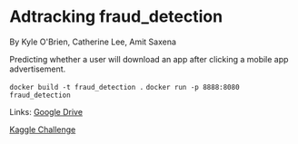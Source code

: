 # Adtracking fraud_detection

By Kyle O'Brien, Catherine Lee, Amit Saxena

Predicting whether a user will download an app after clicking a mobile app advertisement.  

`docker build -t fraud_detection .` 
`docker run -p 8888:8080 fraud_detection `

Links:
[Google Drive](https://drive.google.com/drive/u/0/folders/0AFnlAysa3MTEUk9PVA)

[Kaggle Challenge](https://www.kaggle.com/c/talkingdata-adtracking-fraud-detection) 
